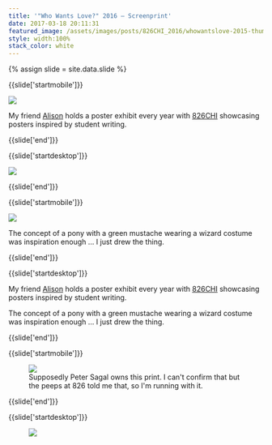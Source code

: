 ```yaml
---
title: '"Who Wants Love?" 2016 — Screenprint'
date: 2017-03-18 20:11:31
featured_image: /assets/images/posts/826CHI_2016/whowantslove-2015-thumb.png
style: width:100%
stack_color: white
---
```

{% assign slide = site.data.slide %}

{{slide['startmobile']}}

<div><img class='full-height' src='{{ site.url }}/assets/images/posts/826CHI_2016/whowantslove-2015-2.png' srcset='{{ site.url }}/assets/images/posts/826CHI_2016/whowantslove-2015-2.png 394w, {{ site.url }}/assets/images/posts/826CHI_2016/whowantslove-2015-2@2x.png 788w, {{ site.url }}/assets/images/posts/826CHI_2016/whowantslove-2015-2@3x.png 1182w'></div>

<p class='bg'>My friend <a href='http://tinybold.com/'>Alison</a> holds a poster exhibit every year with <a href='http://826CHI.org/'>826CHI</a> showcasing posters inspired by student writing.</p>

{{slide['end']}}

{{slide['startdesktop']}}

<div><img class='full-width' src='{{ site.url }}/assets/images/posts/826CHI_2016/whowantslove-2015-1@2x.png' srcset='{{ site.url }}/assets/images/posts/826CHI_2016/whowantslove-2015-1.png 1024w, {{ site.url }}/assets/images/posts/826CHI_2016/whowantslove-2015-1@2x.png 2048w, {{ site.url }}/assets/images/posts/826CHI_2016/whowantslove-2015-1@3x.png 3072w'></div>

{{slide['end']}}

{{slide['startmobile']}}

<div><img class='full-height' src='{{ site.url }}/assets/images/posts/826CHI_2016/whowantslove-2015-2-mobile.png' srcset='{{ site.url }}/assets/images/posts/826CHI_2016/whowantslove-2015-2-mobile.png 375w, {{ site.url }}/assets/images/posts/826CHI_2016/whowantslove-2015-2-mobile@2x.png 750w, {{ site.url }}/assets/images/posts/826CHI_2016/whowantslove-2015-2-mobile@3x.png 1125w'></div>

<p class='bg'>The concept of a pony with a green mustache wearing a wizard costume was inspiration enough &hellip; I just drew the thing.</p>

{{slide['end']}}

{{slide['startdesktop']}}

My friend <a href='http://tinybold.com/'>Alison</a> holds a poster exhibit every year with <a href='http://826CHI.org/'>826CHI</a> showcasing posters inspired by student writing.

The concept of a pony with a green mustache wearing a wizard costume was inspiration enough &hellip; I just drew the thing.

{{slide['end']}}

{{slide['startmobile']}}

<figure>

<div><img src='{{ site.url }}/assets/images/posts/826CHI_2016/whowantslove-2015-1.png' srcset='{{ site.url }}/assets/images/posts/826CHI_2016/whowantslove-2015-1.png 1024w, {{ site.url }}/assets/images/posts/826CHI_2016/whowantslove-2015-1@2x.png 2048w, {{ site.url }}/assets/images/posts/826CHI_2016/whowantslove-2015-1@3x.png 3072w'></div>

<figcaption>Supposedly Peter Sagal owns this print. I can't confirm that but the peeps at 826 told me that, so I'm running with it.</figcaption>

</figure>

{{slide['end']}}

{{slide['startdesktop']}}

<figure>

<div class='row'>

<div><img src='{{ site.url }}/assets/images/posts/826CHI_2016/whowantslove-2015-2@2x.png' srcset='{{ site.url }}/assets/images/posts/826CHI_2016/whowantslove-2015-2.png 394w, {{ site.url }}/assets/images/posts/826CHI_2016/whowantslove-2015-2@2x.png 788w, {{ site.url }}/assets/images/posts/826CHI_2016/whowantslove-2015-2@3x.png 1182w'></div><!--

--><div><img src='{{ site.url }}/assets/images/posts/826CHI_2016/whowantslove-2015-3@2x.png' srcset='{{ site.url }}/assets/images/posts/826CHI_2016/whowantslove-2015-3.png 234w, {{ site.url }}/assets/images/posts/826CHI_2016/whowantslove-2015-3@2x.png 468w, {{ site.url }}/assets/images/posts/826CHI_2016/whowantslove-2015-3@3x.png 702w'></div>

</div>

<figcaption>Supposedly Peter Sagal owns this print. I can't confirm that but the peeps at 826 told me that, so I'm running with it.</figcaption>

</figure>

{{slide['end']}}